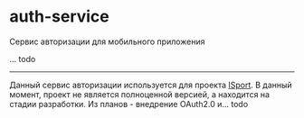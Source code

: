 # auth-service
Сервис авторизации для мобильного приложения

... todo

---

Данный сервис авторизации используется для проекта [ISport](https://github.com/marat-yusupov/isport-app).
В данный момент, проект не является полноценной версией, а находится на стадии разработки.
Из планов - внедрение OAuth2.0 и... todo 
